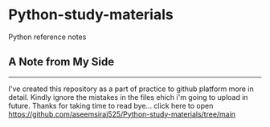 # Python-study-materials
Python reference notes
## A Note from My Side
______________________

  I've created this repository as a part of practice to github platform more in detail. Kindly ignore the mistakes in the files ehich i'm going to upload in future. Thanks for taking time to read bye...
  click here to open https://github.com/aseemsiraj525/Python-study-materials/tree/main
  
